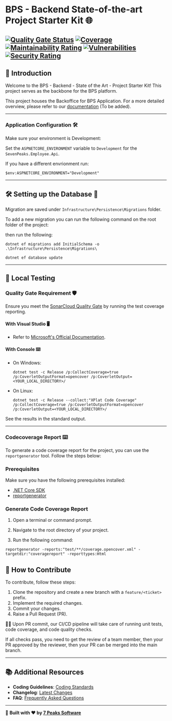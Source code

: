 ﻿
# BPS - Backend State-of-the-art Project Starter Kit 🌐
[![Quality Gate Status](https://sonarcloud.io/api/project_badges/measure?project=7peakssoftware_bps-backend-boilerplate-api&metric=alert_status&token=3b2afaf8e978a6980ba5cdf564cacefc047a1bc5)](https://sonarcloud.io/summary/new_code?id=7peakssoftware_bps-backend-boilerplate-api)
[![Coverage](https://sonarcloud.io/api/project_badges/measure?project=7peakssoftware_bps-backend-boilerplate-api&metric=coverage&token=3b2afaf8e978a6980ba5cdf564cacefc047a1bc5)](https://sonarcloud.io/summary/new_code?id=7peakssoftware_bps-backend-boilerplate-api)
[![Maintainability Rating](https://sonarcloud.io/api/project_badges/measure?project=7peakssoftware_bps-backend-boilerplate-api&metric=sqale_rating&token=3b2afaf8e978a6980ba5cdf564cacefc047a1bc5)](https://sonarcloud.io/summary/new_code?id=7peakssoftware_bps-backend-boilerplate-api)
[![Vulnerabilities](https://sonarcloud.io/api/project_badges/measure?project=7peakssoftware_vnu-bps-backend-boilerplate-api&metric=vulnerabilities&token=3b2afaf8e978a6980ba5cdf564cacefc047a1bc5)](https://sonarcloud.io/summary/new_code?id=7peakssoftware_bps-backend-boilerplate-api)
[![Security Rating](https://sonarcloud.io/api/project_badges/measure?project=7peakssoftware_bps-backend-boilerplate-api&metric=security_rating&token=3b2afaf8e978a6980ba5cdf564cacefc047a1bc5)](https://sonarcloud.io/summary/new_code?id=7peakssoftware_bps-backend-boilerplate-api)
---

## 🌟 Introduction

Welcome to the BPS - Backend - State of the Art - Project Starter Kit! This project serves as the backbone for the BPS platform.

This project houses the Backoffice for BPS Application. For a more detailed overview, please refer to our [documentation](#) (To be added).

---


### Application Configuration 🛠️

Make sure your environment is Development:

Set the `ASPNETCORE_ENVIRONMENT` variable to `Development` for the `SevenPeaks.Employee.Api`.


If you have a different envrionment run:
```
$env:ASPNETCORE_ENVIRONMENT="Development"
```
---
## 🛠️ Setting up the Database 🐳

Migration are saved under `Infrastructure\Persistence\Migrations` folder.

To add a new migration you can run the following command on the root folder of the project:


then run the following:

```
dotnet ef migrations add InitialSchema -o .\Infrastructure\Persistence\Migrations\

dotnet ef database update
```
---
## 🧪 Local Testing

### Quality Gate Requirement 🛡️

Ensure you meet the [SonarCloud Quality Gate](https://sonarcloud.io/dashboard?id=7peakssoftware_bps-backend-boilerplate-api) by running the test coverage reporting.

#### With Visual Studio 🖥️

- Refer to [Microsoft's Official Documentation](https://docs.microsoft.com/en-us/visualstudio/test/using-code-coverage-to-determine-how-much-code-is-being-tested?view=vs-2019).

#### With Console ⌨️

- On Windows:
  ```shell
  dotnet test -c Release /p:CollectCoverage=true /p:CoverletOutputFormat=opencover /p:CoverletOutput=<YOUR_LOCAL_DIRECTORY>/
  ```
- On Linux:
  ```shell
  dotnet test -c Release --collect:"XPlat Code Coverage" /p:CollectCoverage=true /p:CoverletOutputFormat=opencover /p:CoverletOutput=<YOUR_LOCAL_DIRECTORY>/
  ```

See the results in the standard output.

---
### Codecoverage Report  ⌨️

To generate a code coverage report for the project, you can use the `reportgenerator` tool. Follow the steps below:
### Prerequisites

Make sure you have the following prerequisites installed:

- [.NET Core SDK](https://dotnet.microsoft.com/download)
- [reportgenerator](https://danielpalme.github.io/ReportGenerator/)

### Generate Code Coverage Report

1. Open a terminal or command prompt.

2. Navigate to the root directory of your project.

3. Run the following command:

```shell
reportgenerator -reports:"test/**/coverage.opencover.xml" -targetdir:"coveragereport" -reporttypes:Html
 ```

## 🚀 How to Contribute

To contribute, follow these steps:

1. Clone the repository and create a new branch with a `feature/<ticket>` prefix.
2. Implement the required changes.
3. Commit your changes.
4. Raise a Pull Request (PR).

👷‍♀️ Upon PR commit, our CI/CD pipeline will take care of running unit tests, code coverage, and code quality checks.

If all checks pass, you need to get the review of a team member, then your PR approved by the reviewer, then your PR can be merged into the main branch.

---

## 📚 Additional Resources

- **Coding Guidelines**: [Coding Standards](#)
- **Changelog**: [Latest Changes](#)
- **FAQ**: [Frequently Asked Questions](#)

---

💌 **Built with ❤️ by [7 Peaks Software](https://7peakssoftware.com/)**

